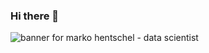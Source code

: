### Hi there 👋
<img src="https://github.com/markohaufe/markohaufe/blob/main/Data%20scientist.png" alt="banner for marko hentschel - data scientist">

<!--
**markohaufe/markohaufe** is a ✨ _special_ ✨ repository because its `README.md` (this file) appears on your GitHub profile.

Here are some ideas to get you started:

- 🔭 I’m currently working on ...
- 🌱 I’m currently learning ...
- 👯 I’m looking to collaborate on ...
- 🤔 I’m looking for help with ...
- 💬 Ask me about ...
- 📫 How to reach me: ...
- 😄 Pronouns: ...
- ⚡ Fun fact: ...
-->
